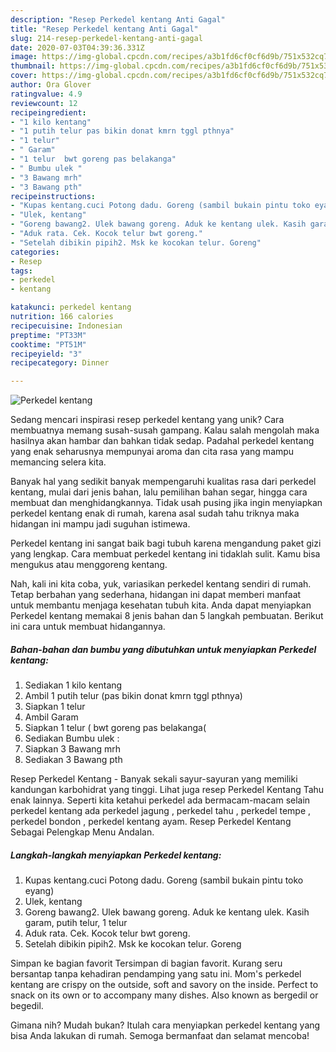 ```yaml
---
description: "Resep Perkedel kentang Anti Gagal"
title: "Resep Perkedel kentang Anti Gagal"
slug: 214-resep-perkedel-kentang-anti-gagal
date: 2020-07-03T04:39:36.331Z
image: https://img-global.cpcdn.com/recipes/a3b1fd6cf0cf6d9b/751x532cq70/perkedel-kentang-foto-resep-utama.jpg
thumbnail: https://img-global.cpcdn.com/recipes/a3b1fd6cf0cf6d9b/751x532cq70/perkedel-kentang-foto-resep-utama.jpg
cover: https://img-global.cpcdn.com/recipes/a3b1fd6cf0cf6d9b/751x532cq70/perkedel-kentang-foto-resep-utama.jpg
author: Ora Glover
ratingvalue: 4.9
reviewcount: 12
recipeingredient:
- "1 kilo kentang"
- "1 putih telur pas bikin donat kmrn tggl pthnya"
- "1 telur"
- " Garam"
- "1 telur  bwt goreng pas belakanga"
- " Bumbu ulek "
- "3 Bawang mrh"
- "3 Bawang pth"
recipeinstructions:
- "Kupas kentang.cuci Potong dadu. Goreng (sambil bukain pintu toko eyang)"
- "Ulek, kentang"
- "Goreng bawang2. Ulek bawang goreng. Aduk ke kentang ulek. Kasih garam, putih telur, 1 telur"
- "Aduk rata. Cek. Kocok telur bwt goreng."
- "Setelah dibikin pipih2. Msk ke kocokan telur. Goreng"
categories:
- Resep
tags:
- perkedel
- kentang

katakunci: perkedel kentang 
nutrition: 166 calories
recipecuisine: Indonesian
preptime: "PT33M"
cooktime: "PT51M"
recipeyield: "3"
recipecategory: Dinner

---
```



![Perkedel kentang](https://img-global.cpcdn.com/recipes/a3b1fd6cf0cf6d9b/751x532cq70/perkedel-kentang-foto-resep-utama.jpg)

Sedang mencari inspirasi resep perkedel kentang yang unik? Cara membuatnya memang susah-susah gampang. Kalau salah mengolah maka hasilnya akan hambar dan bahkan tidak sedap. Padahal perkedel kentang yang enak seharusnya mempunyai aroma dan cita rasa yang mampu memancing selera kita.

Banyak hal yang sedikit banyak mempengaruhi kualitas rasa dari perkedel kentang, mulai dari jenis bahan, lalu pemilihan bahan segar, hingga cara membuat dan menghidangkannya. Tidak usah pusing jika ingin menyiapkan perkedel kentang enak di rumah, karena asal sudah tahu triknya maka hidangan ini mampu jadi suguhan istimewa.

Perkedel kentang ini sangat baik bagi tubuh karena mengandung paket gizi yang lengkap. Cara membuat perkedel kentang ini tidaklah sulit. Kamu bisa mengukus atau menggoreng kentang.


Nah, kali ini kita coba, yuk, variasikan perkedel kentang sendiri di rumah. Tetap berbahan yang sederhana, hidangan ini dapat memberi manfaat untuk membantu menjaga kesehatan tubuh kita. Anda dapat menyiapkan Perkedel kentang memakai 8 jenis bahan dan 5 langkah pembuatan. Berikut ini cara untuk membuat hidangannya.

<!--inarticleads1-->

##### Bahan-bahan dan bumbu yang dibutuhkan untuk menyiapkan Perkedel kentang:

1. Sediakan 1 kilo kentang
1. Ambil 1 putih telur (pas bikin donat kmrn tggl pthnya)
1. Siapkan 1 telur
1. Ambil  Garam
1. Siapkan 1 telur ( bwt goreng pas belakanga(
1. Sediakan  Bumbu ulek :
1. Siapkan 3 Bawang mrh
1. Sediakan 3 Bawang pth


Resep Perkedel Kentang - Banyak sekali sayur-sayuran yang memiliki kandungan karbohidrat yang tinggi. Lihat juga resep Perkedel Kentang Tahu enak lainnya. Seperti kita ketahui perkedel ada bermacam-macam selain perkedel kentang ada perkedel jagung , perkedel tahu , perkedel tempe , perkedel bondon , perkedel kentang ayam. Resep Perkedel Kentang Sebagai Pelengkap Menu Andalan. 

<!--inarticleads2-->

##### Langkah-langkah menyiapkan Perkedel kentang:

1. Kupas kentang.cuci Potong dadu. Goreng (sambil bukain pintu toko eyang)
1. Ulek, kentang
1. Goreng bawang2. Ulek bawang goreng. Aduk ke kentang ulek. Kasih garam, putih telur, 1 telur
1. Aduk rata. Cek. Kocok telur bwt goreng.
1. Setelah dibikin pipih2. Msk ke kocokan telur. Goreng


Simpan ke bagian favorit Tersimpan di bagian favorit. Kurang seru bersantap tanpa kehadiran pendamping yang satu ini. Mom&#39;s perkedel kentang are crispy on the outside, soft and savory on the inside. Perfect to snack on its own or to accompany many dishes. Also known as bergedil or begedil. 

Gimana nih? Mudah bukan? Itulah cara menyiapkan perkedel kentang yang bisa Anda lakukan di rumah. Semoga bermanfaat dan selamat mencoba!
